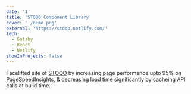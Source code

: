 ```yaml
---
date: '1'
title: 'STOQO Component Library'
cover: './demo.png'
external: 'https://stoqo.netlify.com/'
tech:
  - Gatsby
  - React
  - Netlify
showInProjects: false
---
```


Facelifted site of [STOQO](https://stoqo.netlify.com/) by increasing page performance upto 95% on [PageSpeedInsights](https://developers.google.com/speed/pagespeed/insights/?url=https%3A%2F%2Fstoqo.netlify.app%2F&tab=desktop), & decreasing load time significantly by cacheing API calls at build time.
